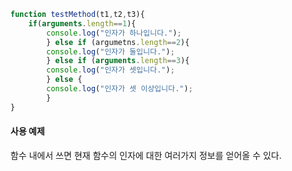 ```js
function testMethod(t1,t2,t3){
	if(arguments.length==1){
		console.log("인자가 하나입니다.");		
		} else if (argumetns.length==2){
		console.log("인자가 둘입니다.");
		} else if (arguments.length==3){
		console.log("인자가 셋입니다.");
		} else {
		console.log("인자가 셋 이상입니다.");
		}
}
```

#### 사용 예제
함수 내에서 쓰면 현재 함수의 인자에 대한 여러가지 정보를 얻어올 수 있다.
